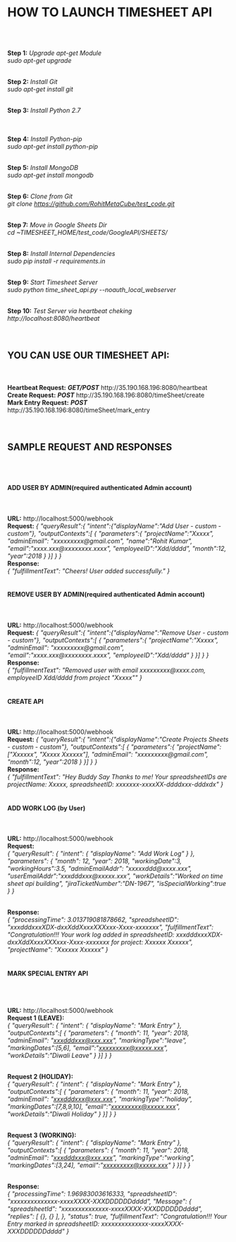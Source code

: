 <H1>HOW TO LAUNCH TIMESHEET API</H1><br><br>

<b>Step 1:</b> <i>Upgrade apt-get Module</i><br>
<i>sudo apt-get upgrade</i><br><br>

<b>Step 2:</b> <i>Install Git</i><br>
<i>sudo apt-get install git</i><br><br>

<b>Step 3:</b> <i>Install Python  2.7</i><br>
<i></i><br><br>

<b>Step 4:</b> <i>Install Python-pip</i><br>
<i>sudo apt-get install python-pip</i><br><br>

<b>Step 5:</b> <i>Install MongoDB</i><br>
<i>sudo apt-get install mongodb</i><br><br>

<b>Step 6:</b> <i>Clone from  Git</i><br>
<i>git clone https://github.com/RohitMetaCube/test_code.git</i>
<br><br>

<b>Step 7:</b> <i>Move in Google Sheets Dir</i><br>
<i>cd ~TIMESHEET_HOME/test_code/GoogleAPI/SHEETS/</i><br><br>

<b>Step 8:</b> <i>Install Internal Dependencies</i><br>
<i>sudo pip install -r requirements.in</i><br><br>

<b>Step 9:</b> <i>Start Timesheet Server</i><br>
<i>sudo python time_sheet_api.py --noauth_local_webserver</i><br><br>

<b>Step 10:</b> <i>Test Server via heartbeat cheking</i><br>
<i>http://localhost:8080/heartbeat</i> <br><br>
<br>

<H2>YOU CAN USE OUR TIMESHEET API:</H2><br><br>
<b>Heartbeat Request:</b> <b><i>GET/POST</i></b> http://35.190.168.196:8080/heartbeat <br>
<b>Create Request:</b> <i><b>POST</i></b> http://35.190.168.196:8080/timeSheet/create <br>
<b>Mark Entry Request:</b> <i><b>POST</i></b> http://35.190.168.196:8080/timeSheet/mark_entry <br>
<br>
<br>


<H2>SAMPLE REQUEST AND RESPONSES</H2>
<br>
<br>
<h4>ADD USER BY ADMIN(required authenticated Admin account)</h4><br>
<br>
<b>URL:</b> http://localhost:5000/webhook
<br>
<b>Request:</b>
<i>{
      "queryResult":{
      "intent":{"displayName":"Add User - custom - custom"},
      "outputContexts":[
        {
          "parameters":{
              "projectName":"Xxxxx",
              "adminEmail": "xxxxxxxxx@gmail.com",          
              "name":"Rohit Kumar", 
              "email":"xxxx.xxx@xxxxxxxx.xxxx",
              "employeeID":"Xdd/dddd",
	      	  "month":12,
              "year":2018      
          }
       }]
    }
}</i>
<br>
<b>Response:</b><br>
<i>{
"fulfillmentText": "Cheers! User added successfully."
}</i><br><br>

<h4>REMOVE USER BY ADMIN(required authenticated Admin account)</h4><br>
<br>
<b>URL:</b> http://localhost:5000/webhook
<br>
<b>Request:</b>
<i>{
      "queryResult":{
      "intent":{"displayName":"Remove User - custom - custom"},
      "outputContexts":[
        {
          "parameters":{
              "projectName":"Xxxxx",
              "adminEmail": "xxxxxxxxx@gmail.com",          
              "email":"xxxx.xxx@xxxxxxxx.xxxx",
              "employeeID":"Xdd/dddd"
          }
       }]
    }
}</i>
<br>
<b>Response:</b><br>
<i>{
"fulfillmentText": "Removed user with email xxxxxxxxx@xxxx.com, employeeID Xdd/dddd from project "Xxxxx""
}</i><br><br>


<h4>CREATE API</h4><br>
<br>
<b>URL:</b> http://localhost:5000/webhook
<br>
<b>Request:</b>
<i>{
      "queryResult":{
      "intent":{"displayName":"Create Projects Sheets - custom - custom"},
      "outputContexts":[
        {
          "parameters":{
              "projectName": ["Xxxxxx", "Xxxxx Xxxxxx"],
              "adminEmail": "xxxxxxxxx@gmail.com",          
              "month":12,
          	  "year":2018
          }
       }]
    }
}</i>
<br>
<b>Response:</b><br>
<i>{
"fulfillmentText": "Hey Buddy Say Thanks to me! Your spreadsheetIDs are projectName: Xxxxx, spreadsheetID: xxxxxxx-xxxxXX-ddddxxx-dddxdx"
}</i><br><br>

<h4>ADD WORK LOG (by User)</h4><br>
<br>
<b>URL:</b> http://localhost:5000/webhook
<br>
<b>Request:</b><br>
<i>{
  "queryResult": {
    "intent": {
      "displayName": "Add Work Log"
    }
  },
  "parameters": {
    "month": 12,
    "year": 2018,
    "workingDate":3,
    "workingHours":3.5,
    "adminEmailAddr": "xxxxxddd@xxxx.xxx",
    "userEmailAddr":"xxxdddxxx@xxxxx.xxx",
    "workDetails":"Worked on time sheet api building",
    "jiraTicketNumber":"DN-1967",
    "isSpecialWorking":true
  }
}</i><br><br>

<b>Response:</b><br>
<i>{
"processingTime": 3.013719081878662,
"spreadsheetID": "xxxdddxxxXDX-dxxXddXxxxXXXxxx-Xxxx-xxxxxxx",
"fulfillmentText": "Congratulation!!! Your work log added in spreadsheetID: xxxdddxxxXDX-dxxXddXxxxXXXxxx-Xxxx-xxxxxxx for project: Xxxxxx Xxxxxx",
"projectName": "Xxxxxx Xxxxxx"
}</i><br><br>





<h4>MARK SPECIAL ENTRY API</h4><br><br>

<b>URL:</b> http://localhost:5000/webhook
<br>
<b>Request 1 (LEAVE):</b><br>
<i>{
  "queryResult": {
    "intent": {
      "displayName": "Mark Entry"
    },
  "outputContexts":[
        {
            "parameters": {
              "month": 11,
              "year": 2018,
              "adminEmail": "xxxdddxxx@xxx.xxx",
              "markingType":"leave",
              "markingDates":[5,6],
              "email":"xxxxxxxxx@xxxxx.xxx",
              "workDetails":"Diwali Leave"
            }
	}]
  }
}</i><br><br>

<b>Request 2 (HOLIDAY):</b><br>
<i>{
  "queryResult": {
    "intent": {
      "displayName": "Mark Entry"
    },
  "outputContexts":[
        {
            "parameters": {
              "month": 11,
              "year": 2018,
              "adminEmail": "xxxdddxxx@xxx.xxx",
              "markingType":"holiday",
              "markingDates":[7,8,9,10],
              "email":"xxxxxxxxx@xxxxx.xxx",
              "workDetails":"Diwali Holiday"
            }
	}]
  }
}</i><br><br>

<b>Request 3 (WORKING):</b><br>
<i>{
  "queryResult": {
    "intent": {
      "displayName": "Mark Entry"
    },
  "outputContexts":[
        {
            "parameters": {
              "month": 11,
              "year": 2018,
              "adminEmail": "xxxdddxxx@xxx.xxx",
              "markingType":"working",
              "markingDates":[3,24],
              "email":"xxxxxxxxx@xxxxx.xxx"
            }
	}]
  }
}</i><br><br>

<b>Response:</b><br>
<i>{
"processingTime": 1.96983003616333,
"spreadsheetID": "xxxxxxxxxxxxxx-xxxxXXXX-XXXDDDDDDdddd",
"Message": {
"spreadsheetId": "xxxxxxxxxxxxxx-xxxxXXXX-XXXDDDDDDdddd",
"replies": [
  {},
  {}
],
},
"status": true,
"fulfillmentText": "Congratulation!!! Your Entry marked in spreadsheetID: xxxxxxxxxxxxxx-xxxxXXXX-XXXDDDDDDdddd"
}</i><br><br>
